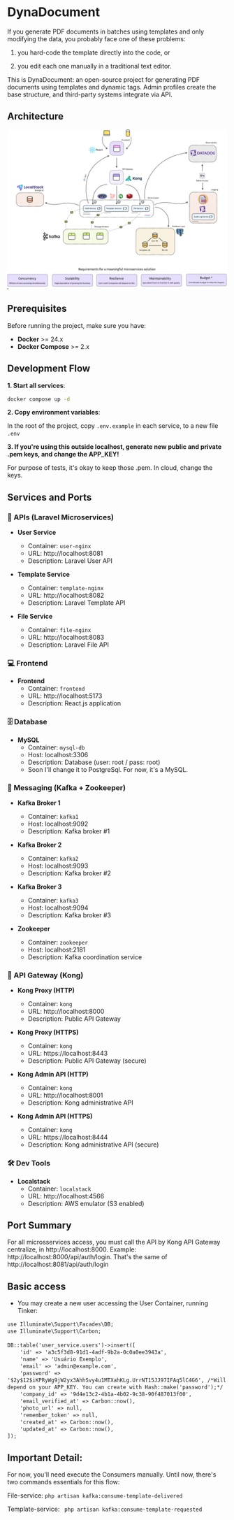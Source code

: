 # DynaDocument

If you generate PDF documents in batches using templates and only modifying the data, you probably face one of these problems:

1. you hard-code the template directly into the code, or

2. you edit each one manually in a traditional text editor.

This is DynaDocument: an open-source project for generating PDF documents using templates and dynamic tags. Admin profiles create the base structure, and third-party systems integrate via API.

## Architecture

![Architecture](.docker/github/arch-dyna.jpg)

## Prerequisites

Before running the project, make sure you have:

- **Docker** >= 24.x  
- **Docker Compose** >= 2.x  


## Development Flow

**1. Start all services**:
   ```bash
   docker compose up -d
   ```
**2. Copy environment variables**:

In the root of the project, copy `.env.example` in each service, to a new file `.env`

**3. If you're using this outside localhost, generate new public and private .pem keys, and change the APP_KEY!**

For purpose of tests, it's okay to keep those .pem. In cloud, change the keys.

## Services and Ports

### 🧩 APIs (Laravel Microservices)
- **User Service**
  - Container: `user-nginx`
  - URL: http://localhost:8081
  - Description: Laravel User API

- **Template Service**
  - Container: `template-nginx`
  - URL: http://localhost:8082
  - Description: Laravel Template API

- **File Service**
  - Container: `file-nginx`
  - URL: http://localhost:8083
  - Description: Laravel File API

### 💻 Frontend
- **Frontend**
  - Container: `frontend`
  - URL: http://localhost:5173
  - Description: React.js application

### 🗄️ Database
- **MySQL**
  - Container: `mysql-db`
  - Host: localhost:3306
  - Description: Database (user: root / pass: root)
  - Soon I'll change it to PostgreSql. For now, it's a MySQL.

### 📡 Messaging (Kafka + Zookeeper)
- **Kafka Broker 1**
  - Container: `kafka1`
  - Host: localhost:9092
  - Description: Kafka broker #1

- **Kafka Broker 2**
  - Container: `kafka2`
  - Host: localhost:9093
  - Description: Kafka broker #2

- **Kafka Broker 3**
  - Container: `kafka3`
  - Host: localhost:9094
  - Description: Kafka broker #3

- **Zookeeper**
  - Container: `zookeeper`
  - Host: localhost:2181
  - Description: Kafka coordination service

### 🚪 API Gateway (Kong)
- **Kong Proxy (HTTP)**
  - Container: `kong`
  - URL: http://localhost:8000
  - Description: Public API Gateway

- **Kong Proxy (HTTPS)**
  - Container: `kong`
  - URL: https://localhost:8443
  - Description: Public API Gateway (secure)

- **Kong Admin API (HTTP)**
  - Container: `kong`
  - URL: http://localhost:8001
  - Description: Kong administrative API

- **Kong Admin API (HTTPS)**
  - Container: `kong`
  - URL: https://localhost:8444
  - Description: Kong administrative API (secure)

### 🛠️ Dev Tools
- **Localstack**
  - Container: `localstack`
  - URL: http://localhost:4566
  - Description: AWS emulator (S3 enabled)

## Port Summary

For all microsservices access, you must call the API by Kong API Gateway centralize, in http://localhost:8000. Example: http://localhost:8000/api/auth/login. That's the same of http://localhost:8081/api/auth/login

## Basic access

- You may create a new user accessing the User Container, running Tinker:

```
use Illuminate\Support\Facades\DB;
use Illuminate\Support\Carbon;

DB::table('user_service.users')->insert([
    'id' => 'a3c5f3d8-91d1-4adf-9b2a-0c0a0ee3943a',
    'name' => 'Usuário Exemplo',
    'email' => 'admin@example.com',
    'password' => '$2y$12$iKPRyWg9jW2yx3AhhSvy4u1MTXahKLg.UrrNT15JJ97IFAq5lC4G6', /*Will depend on your APP_KEY. You can create with Hash::make('password');*/
    'company_id' => '9d4e13c2-4b1a-4b02-9c38-90f487013f00',
    'email_verified_at' => Carbon::now(),
    'photo_url' => null,
    'remember_token' => null,
    'created_at' => Carbon::now(),
    'updated_at' => Carbon::now(),
]);
```

## Important Detail:

For now, you'll need execute the Consumers manually. Until now, there's two commands essentials for this flow:

File-service: ```php artisan kafka:consume-template-delivered```

Template-service: ``` php artisan kafka:consume-template-requested```

